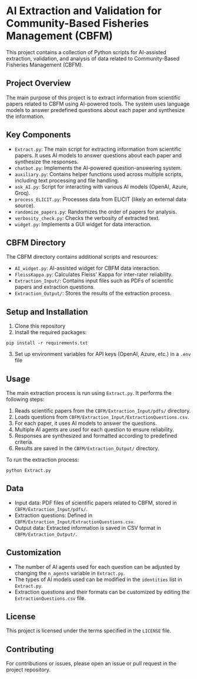 # AI Extraction and Validation for Community-Based Fisheries Management (CBFM)

This project contains a collection of Python scripts for AI-assisted extraction, validation, and analysis of data related to Community-Based Fisheries Management (CBFM).

## Project Overview

The main purpose of this project is to extract information from scientific papers related to CBFM using AI-powered tools. The system uses language models to answer predefined questions about each paper and synthesize the information.

## Key Components

- `Extract.py`: The main script for extracting information from scientific papers. It uses AI models to answer questions about each paper and synthesize the responses.
- `chatbot.py`: Implements the AI-powered question-answering system.
- `auxiliary.py`: Contains helper functions used across multiple scripts, including text processing and file handling.
- `ask_AI.py`: Script for interacting with various AI models (OpenAI, Azure, Groq).
- `process_ELICIT.py`: Processes data from ELICIT (likely an external data source).
- `randomize_papers.py`: Randomizes the order of papers for analysis.
- `verbosity_check.py`: Checks the verbosity of extracted text.
- `widget.py`: Implements a GUI widget for data interaction.

## CBFM Directory

The CBFM directory contains additional scripts and resources:
- `AI_widget.py`: AI-assisted widget for CBFM data interaction.
- `FleissKappa.py`: Calculates Fleiss' Kappa for inter-rater reliability.
- `Extraction_Input/`: Contains input files such as PDFs of scientific papers and extraction questions.
- `Extraction_Output/`: Stores the results of the extraction process.

## Setup and Installation

1. Clone this repository
2. Install the required packages:

```
pip install -r requirements.txt
```

3. Set up environment variables for API keys (OpenAI, Azure, etc.) in a `.env` file

## Usage

The main extraction process is run using `Extract.py`. It performs the following steps:
1. Reads scientific papers from the `CBFM/Extraction_Input/pdfs/` directory.
2. Loads questions from `CBFM/Extraction_Input/ExtractionQuestions.csv`.
3. For each paper, it uses AI models to answer the questions.
4. Multiple AI agents are used for each question to ensure reliability.
5. Responses are synthesized and formatted according to predefined criteria.
6. Results are saved in the `CBFM/Extraction_Output/` directory.

To run the extraction process:

```
python Extract.py
```

## Data

- Input data: PDF files of scientific papers related to CBFM, stored in `CBFM/Extraction_Input/pdfs/`.
- Extraction questions: Defined in `CBFM/Extraction_Input/ExtractionQuestions.csv`.
- Output data: Extracted information is saved in CSV format in `CBFM/Extraction_Output/`.

## Customization

- The number of AI agents used for each question can be adjusted by changing the `n_agents` variable in `Extract.py`.
- The types of AI models used can be modified in the `identities` list in `Extract.py`.
- Extraction questions and their formats can be customized by editing the `ExtractionQuestions.csv` file.

## License

This project is licensed under the terms specified in the `LICENSE` file.

## Contributing

For contributions or issues, please open an issue or pull request in the project repository.
